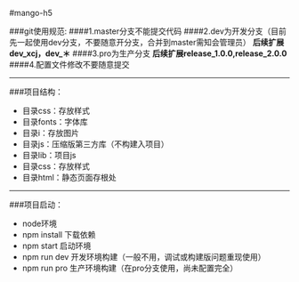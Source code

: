 #mango-h5

###git使用规范:
####1.master分支不能提交代码
####2.dev为开发分支（目前先一起使用dev分支，不要随意开分支，合并到master需知会管理员）
**后续扩展dev_xcj，dev_＊**
####3.pro为生产分支
**后续扩展release_1.0.0,release_2.0.0**
####4.配置文件修改不要随意提交

***
###项目结构：
+ 目录css：存放样式
+ 目录fonts：字体库
+ 目录i：存放图片
+ 目录js：压缩版第三方库（不构建入项目）
+ 目录lib：项目js
+ 目录css：存放样式
+ 目录html：静态页面存根处

***
###项目启动：
+ node环境
+ npm install 下载依赖
+ npm start 启动环境
+ npm run dev 开发环境构建（一般不用，调试或构建版问题重现使用）
+ npm run pro 生产环境构建（在pro分支使用，尚未配置完全）
